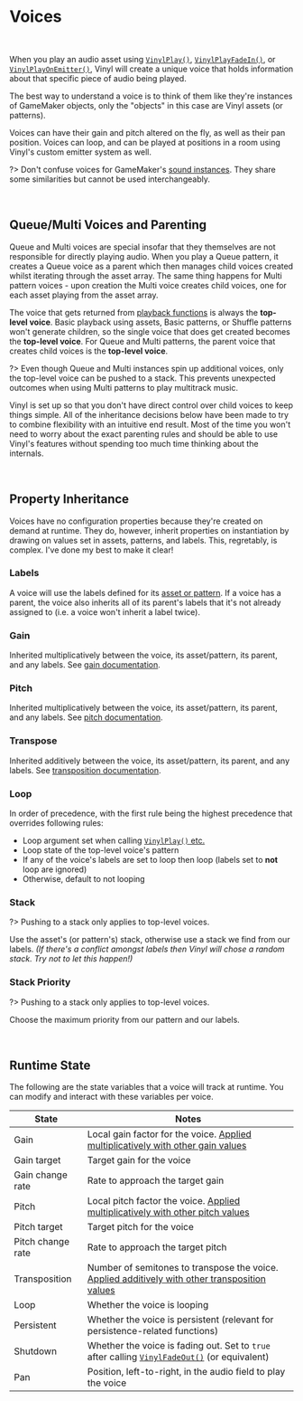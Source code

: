 # Voices

&nbsp;

When you play an audio asset using [`VinylPlay()`](Playing-Audio), [`VinylPlayFadeIn()`](Playing-Audio), or [`VinylPlayOnEmitter()`](Emitter-Functions), Vinyl will create a unique voice that holds information about that specific piece of audio being played.

The best way to understand a voice is to think of them like they're instances of GameMaker objects, only the "objects" in this case are Vinyl assets (or patterns).

Voices can have their gain and pitch altered on the fly, as well as their pan position. Voices can loop, and can be played at positions in a room using Vinyl's custom emitter system as well.

?> Don't confuse voices for GameMaker's [sound instances](https://manual.yoyogames.com/GameMaker_Language/GML_Reference/Asset_Management/Audio/audio_play_sound.htm). They share some similarities but cannot be used interchangeably.

&nbsp;

## Queue/Multi Voices and Parenting 

Queue and Multi voices are special insofar that they themselves are not responsible for directly playing audio. When you play a Queue pattern, it creates a Queue voice as a parent which then manages child voices created whilst iterating through the asset array. The same thing happens for Multi pattern voices - upon creation the Multi voice creates child voices, one for each asset playing from the asset array.

The voice that gets returned from [playback functions](Playing-Audio) is always the **top-level voice**. Basic playback using assets, Basic patterns, or Shuffle patterns won't generate children, so the single voice that does get created becomes the **top-level voice**. For Queue and Multi patterns, the parent voice that creates child voices is the **top-level voice**.

?> Even though Queue and Multi instances spin up additional voices, only the top-level voice can be pushed to a stack. This prevents unexpected outcomes when using Multi patterns to play multitrack music.

Vinyl is set up so that you don't have direct control over child voices to keep things simple. All of the inheritance decisions below have been made to try to combine flexibility with an intuitive end result. Most of the time you won't need to worry about the exact parenting rules and should be able to use Vinyl's features without spending too much time thinking about the internals.

&nbsp;

## Property Inheritance

Voices have no configuration properties because they're created on demand at runtime. They do, however, inherit properties on instantiation by drawing on values set in assets, patterns, and labels. This, regretably, is complex. I've done my best to make it clear!

### Labels

A voice will use the labels defined for its [asset or pattern](Config-File). If a voice has a parent, the voice also inherits all of its parent's labels that it's not already assigned to (i.e. a voice won't inherit a label twice).

### Gain

Inherited multiplicatively between the voice, its asset/pattern, its parent, and any labels. See [gain documentation](Gain).

### Pitch

Inherited multiplicatively between the voice, its asset/pattern, its parent, and any labels. See [pitch documentation](Pitch).

### Transpose

Inherited additively between the voice, its asset/pattern, its parent, and any labels. See [transposition documentation](Transposition).

### Loop

In order of precedence, with the first rule being the highest precedence that overrides following rules:

- Loop argument set when calling [`VinylPlay()` etc.](Playing-Audio)
- Loop state of the top-level voice's pattern
- If any of the voice's labels are set to loop then loop (labels set to **not** loop are ignored)
- Otherwise, default to not looping

### Stack

?> Pushing to a stack only applies to top-level voices.

Use the asset's (or pattern's) stack, otherwise use a stack we find from our labels. *(If there's a conflict amongst labels then Vinyl will chose a random stack. Try not to let this happen!)*

### Stack Priority

?> Pushing to a stack only applies to top-level voices.

Choose the maximum priority from our pattern and our labels.

&nbsp;

## Runtime State

The following are the state variables that a voice will track at runtime. You can modify and interact with these variables per voice.

|State            |Notes                                                                                                          |
|-----------------|---------------------------------------------------------------------------------------------------------------|
|Gain             |Local gain factor for the voice. [Applied multiplicatively with other gain values](Gain)                       |
|Gain target      |Target gain for the voice                                                                                      |
|Gain change rate |Rate to approach the target gain                                                                               |
|Pitch            |Local pitch factor the voice. [Applied multiplicatively with other pitch values](Pitch)                        |
|Pitch target     |Target pitch for the voice                                                                                     |
|Pitch change rate|Rate to approach the target pitch                                                                              |
|Transposition    |Number of semitones to transpose the voice. [Applied additively with other transposition values](Transposition)|
|Loop             |Whether the voice is looping                                                                                   |
|Persistent       |Whether the voice is persistent (relevant for persistence-related functions)                                   |
|Shutdown         |Whether the voice is fading out. Set to `true` after calling [`VinylFadeOut()`](Stopping-Audio) (or equivalent)|
|Pan              |Position, left-to-right, in the audio field to play the voice                                                  |
